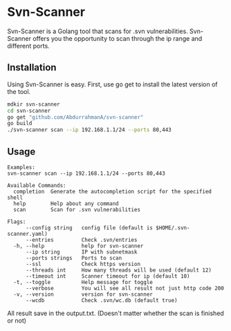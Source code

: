 # Svn-Scanner

Svn-Scanner is a Golang tool that scans for .svn vulnerabilities. Svn-Scanner offers you the opportunity to scan through the ip range and different ports.
## Installation

Using Svn-Scanner is easy. First, use go get to install the latest version of the tool.

```bash
mdkir svn-scanner
cd svn-scanner
go get "github.com/AbdurrahmanA/svn-scanner"
go build
./svn-scanner scan --ip 192.168.1.1/24 --ports 80,443
```

## Usage
	Examples:
	svn-scanner scan --ip 192.168.1.1/24 --ports 80,443

	Available Commands:
	  completion  Generate the autocompletion script for the specified shell
	  help        Help about any command
	  scan        Scan for .svn vulnerabilities

	Flags:
	      --config string   config file (default is $HOME/.svn-scanner.yaml)
	      --entries         Check .svn/entries
	  -h, --help            help for svn-scanner
	      --ip string       IP with subnetmask
	      --ports strings   Ports to scan
	      --ssl             Check https version
	      --threads int     How many threads will be used (default 12)
	      --timeout int     Scanner timeout for ip (default 10)
	  -t, --toggle          Help message for toggle
	      --verbose         You will see all result not just http code 200
	  -v, --version         version for svn-scanner
	      --wcdb            Check .svn/wc.db (default true)

	 
All result save in the output.txt. (Doesn't matter whether the scan is finished or not)